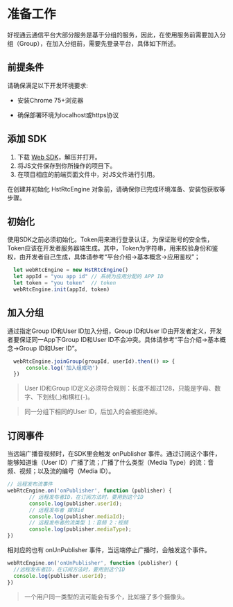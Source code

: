 # 准备工作

好视通云通信平台大部分服务是基于分组的服务，因此，在使用服务前需要加入分组（Group），在加入分组前，需要先登录平台，具体如下所述。

## 前提条件

请确保满足以下开发环境要求:

- 安装Chrome 75+浏览器

- 确保部署环境为localhost或https协议

## 添加 SDK

1. 下载 [Web SDK](http://paas.hst.com/developer/downloadSDK)，解压并打开。 
2. 将JS文件保存到你所操作的项目下。
3. 在项目相应的前端页面文件中，对JS文件进行引用。


在创建并初始化 HstRtcEngine 对象前，请确保你已完成环境准备、安装包获取等步骤。

## 初始化

使用SDK之前必须初始化。Token用来进行登录认证，为保证账号的安全性，Token应该在开发者服务器端生成。其中，Token为字符串，用来校验身份和鉴权，由开发者自己生成，具体请参考“平台介绍->基本概念->应用鉴权”；

```js
  let webRtcEngine = new HstRtcEngine()
  let appId = "you app id" // 系统为应用分配的 APP ID
  let token = "you token"  // token
  webRtcEngine.init(appId, token)
```

## 加入分组

通过指定Group ID和User ID加入分组，Group ID和User ID由开发者定义，开发者要保证同一App下Group ID和User ID不会冲突。具体请参考“平台介绍->基本概念->Group ID和User ID”。


```js
  webRtcEngine.joinGroup(groupId, userId).then(() => {
      console.log('加入组成功')
  })
```

> User ID和Group ID定义必须符合规则：长度不超过128，只能是字母、数字、下划线(_)和横杠(-)。

> 同一分组下相同的User ID，后加入的会被拒绝掉。

## 订阅事件

当远端广播音视频时，在SDK里会触发 onPublisher 事件。通过订阅这个事件，能够知道谁（User ID）广播了流；广播了什么类型（Media Type）的流：音频、视频；以及流的编号（Media ID）。

```js
// 远程发布流事件
webRtcEngine.on('onPublisher', function (publisher) {
       // 远程发布者ID，在订阅方法时，要用到这个ID
       console.log(publisher.userId); 
       // 远程发布者 媒体id
       console.log(publisher.mediaId); 
       // 远程发布者的流类型 1：音频 2：视频
       console.log(publisher.mediaType);
})
```

相对应的也有 onUnPublisher 事件，当远端停止广播时，会触发这个事件。

```js
webRtcEngine.on('onUnPublisher', function (publisher) {
  //远程发布者ID，在订阅方法时，要用到这个ID 
  console.log(publisher.userId); 
})
```

> 一个用户同一类型的流可能会有多个，比如接了多个摄像头。